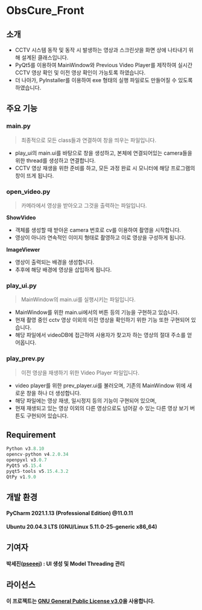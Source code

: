 # ObsCure_Front

## 소개
- CCTV 시스템 동작 및 동작 시 발생하는 영상과 스크린샷을 화면 상에 나타내기 위해 설계된 클래스입니다. </br>
- PyQt5를 이용하여 MainWindow와 Previous Video Player를 제작하여 실시간 CCTV 영상 확인 및 이전 영상 확인이 가능토록 하였습니다. </br>
- 더 나아가, PyInstaller를 이용하여 exe 형태의 실행 파일로도 만들어질 수 있도록 하였습니다.

## 주요 기능
### main.py
> 최종적으로 모든 class들과 연결하여 창을 띄우는 파일입니다.

- play_ui의 main.ui를 바탕으로 창을 생성하고, 본체에 연결되어있는 camera들을 위한 thread를 생성하고 연결합니다. </br>
- CCTV 영상 재생을 위한 준비를 하고, 모든 과정 완료 시 모니터에 해당 프로그램의 창이 뜨게 됩니다.

### open_video.py
> 카메라에서 영상을 받아오고 그것을 출력하는 파일입니다.

<b>ShowVideo</b></br>
- 객체를 생성할 때 받아온 camera 번호로 cv를 이용하여 촬영을 시작합니다.
- 영상이 아니라 연속적인 이미지 형태로 촬영하고 이로 영상을 구성하게 됩니다.</br>

<b>ImageViewer</b></br>
- 영상이 출력되는 배경을 생성합니다.
- 추후에 해당 배경에 영상을 삽입하게 됩니다.

### play_ui.py
> MainWindow의 main.ui를 실행시키는 파일입니다.

- MainWindow를 위한 main.ui에서의 버튼 등의 기능을 구현하고 있습니다.
- 현재 촬영 중인 cctv 영상 이외의 이전 영상을 확인하기 위한 기능 또한 구현되어 있습니다.
- 해당 파일에서 videoDB에 접근하여 사용자가 찾고자 하는 영상의 절대 주소를 얻어옵니다.

### play_prev.py
> 이전 영상을 재생하기 위한 Video Player 파일입니다.

- video player를 위한 prev_player.ui를 불러오며, 기존의 MainWindow 위에 새로운 창을 하나 더 생성합니다.
- 해당 파일에는 영상 재생, 일시정지 등의 기능이 구현되어 있으며,
- 현재 재생되고 있는 영상 이외의 다른 영상으로도 넘어갈 수 있는 다른 영상 보기 버튼도 구현되어 있습니다.


## Requirement
``` python
Python v3.8.10
opencv-python v4.2.0.34
openpyxl v3.0.7
PyQt5 v5.15.4
pyqt5-tools v5.15.4.3.2
QtPy v1.9.0
```

## 개발 환경
#### PyCharm 2021.1.13 (Professional Edition) @11.0.11
#### Ubuntu 20.04.3 LTS (GNU/Linux 5.11.0-25-generic x86_64)

## 기여자
#### 박세진([pseeej](https://github.com/pseeej)) : UI 생성 및 Model Threading 관리

## 라이선스
#### 이 프로젝트는 [GNU General Public License v3.0](https://github.com/SSU-DC-DCWZ/ObsCure_Front/blob/main/LICENSE)을 사용합니다.

